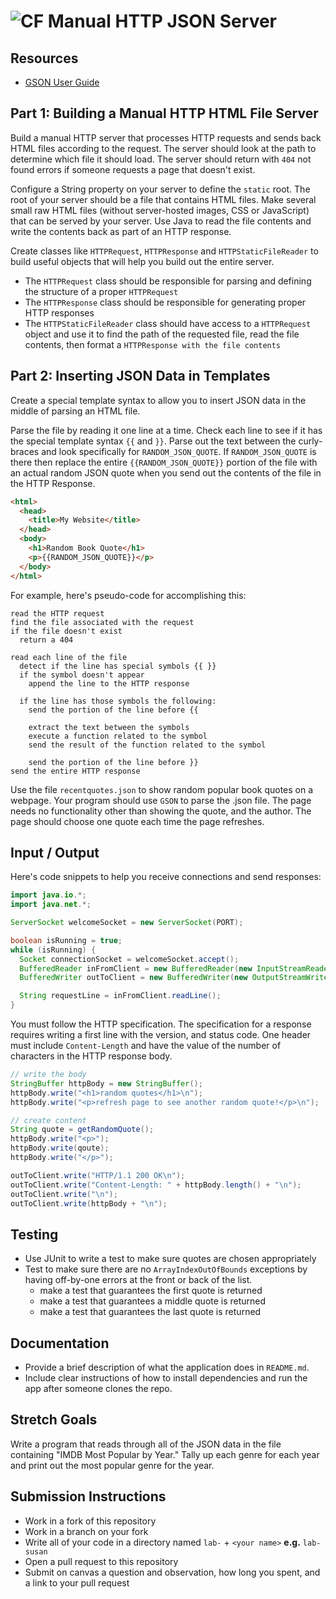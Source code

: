 # ![CF](http://i.imgur.com/7v5ASc8.png) Manual HTTP JSON Server

## Resources  
* [GSON User Guide](https://github.com/google/gson/blob/master/UserGuide.md)

## Part 1: Building a Manual HTTP HTML File Server
Build a manual HTTP server that processes HTTP requests and sends back HTML
files according to the request. The server should look at the path to determine
which file it should load. The server should return with `404` not found errors
if someone requests a page that doesn't exist.

Configure a String property on your server to define the `static` root. The
root of your server should be a file that contains HTML files. Make several
small raw HTML files (without server-hosted images, CSS or JavaScript) that
can be served by your server. Use Java to read the file contents and write
the contents back as part of an HTTP response.

Create classes like `HTTPRequest`, `HTTPResponse` and `HTTPStaticFileReader`
to build useful objects that will help you build out the entire server.

* The `HTTPRequest` class should be responsible for parsing and defining the
  structure of a proper `HTTPRequest`
* The `HTTPResponse` class should be responsible for generating proper HTTP
  responses
* The `HTTPStaticFileReader` class should have access to a `HTTPRequest` object
  and use it to find the path of the requested file, read the file contents,
  then format a `HTTPResponse with the file contents`

## Part 2: Inserting JSON Data in Templates
Create a special template syntax to allow you to insert JSON data in the middle
of parsing an HTML file.

Parse the file by reading it one line at a time. Check each line to see if it
has the special template syntax `{{` and `}}`. Parse out the text between the
curly-braces and look specifically for `RANDOM_JSON_QUOTE`. If
`RANDOM_JSON_QUOTE` is there then replace the entire `{{RANDOM_JSON_QUOTE}}`
portion of the file with an actual random JSON quote when you send out the 
contents of the file in the HTTP Response.

```html
<html>
  <head>
    <title>My Website</title>
  </head>
  <body>
    <h1>Random Book Quote</h1>
    <p>{{RANDOM_JSON_QUOTE}}</p>
  </body>
</html>
```

For example, here's pseudo-code for accomplishing this:

```
read the HTTP request
find the file associated with the request
if the file doesn't exist
  return a 404

read each line of the file
  detect if the line has special symbols {{ }}
  if the symbol doesn't appear
    append the line to the HTTP response

  if the line has those symbols the following:
    send the portion of the line before {{

    extract the text between the symbols      
    execute a function related to the symbol
    send the result of the function related to the symbol

    send the portion of the line before }}
send the entire HTTP response
```

Use the file `recentquotes.json` to show random popular book quotes on a webpage.
Your program should use `GSON` to parse the .json file. The page needs no
functionality other than showing the quote, and the author. The page should
choose one quote each time the page refreshes.

## Input / Output
Here's code snippets to help you receive connections and send responses:

```java
import java.io.*;
import java.net.*;
```

```java
ServerSocket welcomeSocket = new ServerSocket(PORT);

boolean isRunning = true;
while (isRunning) {
  Socket connectionSocket = welcomeSocket.accept();
  BufferedReader inFromClient = new BufferedReader(new InputStreamReader(connectionSocket.getInputStream()));
  BufferedWriter outToClient = new BufferedWriter(new OutputStreamWriter(connectionSocket.getOutputStream()));

  String requestLine = inFromClient.readLine();
}
```

You must follow the HTTP specification. The specification for a response
requires writing a first line with the version, and status code. One header
must include `Content-Length` and have the value of the number of characters in
the HTTP response body.

```java
// write the body
StringBuffer httpBody = new StringBuffer();
httpBody.write("<h1>random quotes</h1>\n");
httpBody.write("<p>refresh page to see another random quote!</p>\n");

// create content
String quote = getRandomQuote();
httpBody.write("<p>");
httpBody.write(qoute);
httpBody.write("</p>");

outToClient.write("HTTP/1.1 200 OK\n");
outToClient.write("Content-Length: " + httpBody.length() + "\n");
outToClient.write("\n");
outToClient.write(httpBody + "\n");
```
  
## Testing  
* Use JUnit to write a test to make sure quotes are chosen appropriately
* Test to make sure there are no `ArrayIndexOutOfBounds` exceptions by having
  off-by-one errors at the front or back of the list.
  * make a test that guarantees the first quote is returned
  * make a test that guarantees a middle quote is returned
  * make a test that guarantees the last quote is returned

## Documentation
* Provide a brief description of what the application does in `README.md`.
* Include clear instructions of how to install dependencies and run the
  app after someone clones the repo.

## Stretch Goals
Write a program that reads through all of the JSON data in the file containing
"IMDB Most Popular by Year." Tally up each genre for each year and print out
the most popular genre for the year.

## Submission Instructions
* Work in a fork of this repository
* Work in a branch on your fork
* Write all of your code in a directory named `lab-` + `<your name>` **e.g.** `lab-susan`
* Open a pull request to this repository
* Submit on canvas a question and observation, how long you spent, and a link to
  your pull request
